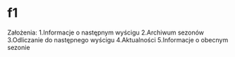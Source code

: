 # f1

Założenia:
1.Informacje o następnym wyścigu
2.Archiwum sezonów
3.Odliczanie do następnego wyścigu
4.Aktualności
5.Informacje o obecnym sezonie
